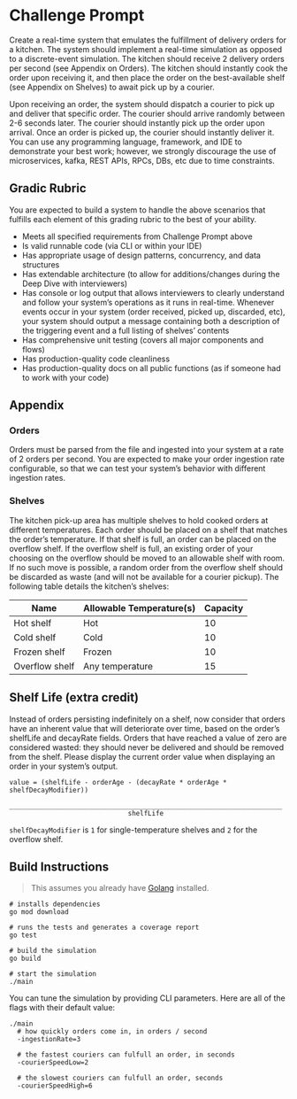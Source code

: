 # Challenge Prompt
Create a real-time system that emulates the fulfillment of delivery orders for a
kitchen. The system should implement a real-time simulation as opposed to a
discrete-event simulation. The kitchen should receive 2 delivery orders per
second (see Appendix on Orders). The kitchen should instantly cook the order upon
receiving it, and then place the order on the best-available shelf
(see Appendix on Shelves) to await pick up by a courier.

Upon receiving an order, the system should dispatch a courier to pick up and
deliver that specific order. The courier should arrive randomly between 2-6
seconds later. The courier should instantly pick up the order upon arrival. Once
an order is picked up, the courier should instantly deliver it. You can use any
programming language, framework, and IDE to demonstrate your best work; however,
we strongly discourage the use of microservices, kafka, REST APIs, RPCs, DBs,
etc due to time constraints.

## Gradic Rubric

You are expected to build a system to handle the above scenarios that fulfills
each element of this grading rubric to the best of your ability.
- Meets all specified requirements from Challenge Prompt above
- Is valid runnable code (via CLI or within your IDE)
- Has appropriate usage of design patterns, concurrency, and data structures
- Has extendable architecture (to allow for additions/changes during the Deep Dive with interviewers)
- Has console or log output that allows interviewers to clearly understand and follow your system’s operations as it runs in real-time. Whenever events occur in your system (order received, picked up, discarded, etc), your system should output a message containing both a description of the triggering event and a full listing of shelves’ contents
- Has comprehensive unit testing (covers all major components and flows)
- Has production-quality code cleanliness
- Has production-quality docs on all public functions (as if someone had to work with your code)

## Appendix

### Orders

Orders must be parsed from the file and ingested into your system at a rate of 2
orders per second. You are expected to make your order ingestion rate configurable,
so that we can test your system’s behavior with different ingestion rates.

### Shelves

The kitchen pick-up area has multiple shelves to hold cooked orders at different
temperatures. Each order should be placed on a shelf that matches the order’s
temperature. If that shelf is full, an order can be placed on the overflow shelf.
If the overflow shelf is full, an existing order of your choosing on the
overflow should be moved to an allowable shelf with room. If no such move is
possible, a random order from the overflow shelf should be discarded as waste
(and will not be available for a courier pickup). The following table details
the kitchen’s shelves:

| Name | Allowable Temperature(s) | Capacity
| -- | -- | -- |
|Hot shelf | Hot | 10
|Cold shelf | Cold | 10
|Frozen shelf | Frozen | 10
|Overflow shelf | Any temperature | 15

## Shelf Life (extra credit)

Instead of orders persisting indefinitely on a shelf, now consider that orders
have an inherent value that will deteriorate over time, based on the order’s
shelfLife and decayRate fields. Orders that have reached a value of zero are
considered wasted: they should never be delivered and should be removed from
the shelf. Please display the current order value when displaying an order in
your system’s output.

```
value = (shelfLife - orderAge - (decayRate * orderAge * shelfDecayModifier))
       _____________________________________________________________________
                              shelfLife
```

`shelfDecayModifier` is `1` for single-temperature shelves and `2` for the overflow shelf.

##  Build Instructions

> This assumes you already have [Golang](https://go.dev/learn/) installed.

```shell
# installs dependencies
go mod download

# runs the tests and generates a coverage report
go test

# build the simulation
go build

# start the simulation
./main
```

You can tune the simulation by providing CLI parameters. Here are all of the
flags with their default value:

```shell
./main
  # how quickly orders come in, in orders / second
  -ingestionRate=3
  
  # the fastest couriers can fulfull an order, in seconds
  -courierSpeedLow=2
  
  # the slowest couriers can fulfull an order, seconds
  -courierSpeedHigh=6
```

